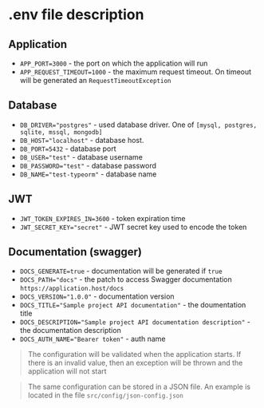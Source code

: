 # .env file description

## Application 
- `APP_PORT=3000` - the port on which the application will run
- `APP_REQUEST_TIMEOUT=1000` - the maximum request timeout. On timeout will be generated an `RequestTimeoutException`

## Database
- `DB_DRIVER="postgres"` - used database driver. One of `[mysql, postgres, sqlite, mssql, mongodb]`
- `DB_HOST="localhost"` - database host.
- `DB_PORT=5432` - database port
- `DB_USER="test"` - database username
- `DB_PASSWORD="test"` - database password
- `DB_NAME="test-typeorm"` - database name

## JWT

- `JWT_TOKEN_EXPIRES_IN=3600` - token expiration time
- `JWT_SECRET_KEY="secret"` - JWT secret key used to encode the token

## Documentation (swagger)
- `DOCS_GENERATE=true` - documentation will be generated if `true`
- `DOCS_PATH="docs"` - the patch to access Swagger documentation `https://application.host/docs`
- `DOCS_VERSION="1.0.0"` - documentation version
- `DOCS_TITLE="Sample project API documentation"` - the doumentation title
- `DOCS_DESCRIPTION="Sample project API documentation description"` - the documentation description
- `DOCS_AUTH_NAME="Bearer token"` - auth name

> The configuration will be validated when the application starts. If there is an invalid value, then an exception will be thrown and the application will not start

> The same configuration can be stored in a JSON file. An example is located in the file `src/config/json-config.json`